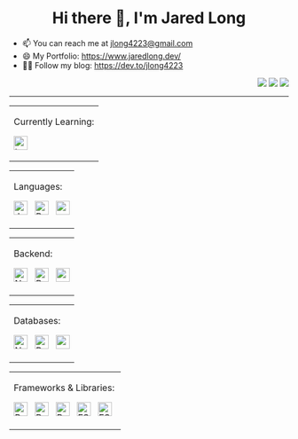 <h1 align="center">Hi there 👋, I'm Jared Long</h1>

<!--
**jlong4223/jlong4223** is a ✨ _special_ ✨ repository because its `README.md` (this file) appears on your GitHub profile.
devicons: https://icongr.am/devicon
-->

  - 📫  You can reach me at jlong4223@gmail.com
  - 😄  My Portfolio: https://www.jaredlong.dev/
  - 👨‍💻 Follow my blog: https://dev.to/jlong4223
 

 
 <div align="right">
 
<!--   <img src="https://img.shields.io/badge/JavaScript-282C34?logo=javascript&logoColor=F7DF1E" alt="JavaScript logo" title="JavaScript" height="25" />
  &nbsp;
  <img src="https://img.shields.io/badge/React-282C34?logo=react&logoColor=61DAFB" alt="React logo" title="React" height="25" />
  &nbsp;
  <img src="https://img.shields.io/badge/React Native-282C34?logo=react&logoColor=61DAFB" alt="React Native logo" title="React Native" height="25" />
  &nbsp;
  <img src="https://img.shields.io/badge/Node.js-282C34?logo=node.js&logoColor=339933" alt="Node.js logo" title="Node.js" height="25" />
  &nbsp;
  <img src="https://img.shields.io/badge/Redux-282C34?logo=redux&logoColor=764ABC" alt="Redux logo" title="Redux" height="25" />
  &nbsp;
  <img src="https://img.shields.io/badge/PostgreSQL-282C34?logo=postgresql&logoColor=316192" alt="Postgres logo" title="Postgres" height="25" />
  &nbsp;
  <img src="https://img.shields.io/badge/ESLint-282C34?logo=eslint&logoColor=4B32C3" alt="ESLint logo" title="ESLint" height="25" />
  &nbsp; -->
[<img src="https://img.shields.io/badge/Portfolio-%23000000.svg?style=for-the-badge&logo=firefox&logoColor=#FF7139" />](https://www.jaredlong.dev/) 
[<img src="https://img.shields.io/badge/dev.to-0A0A0A?style=for-the-badge&logo=dev.to&logoColor=white" />](https://dev.to/jlong4223) 
[<img src="https://img.shields.io/badge/linkedin-%230077B5.svg?&style=for-the-badge&logo=linkedin&logoColor=white" />](https://www.linkedin.com/in/jaredlong-95/)
  
</div>
 <!--
<table align="center">
<h2>Technologies that I use:</h2>
<tr>
 
 <td> Languages:
  <h4>| Javascript | Ruby |</h4> 
 </td>
  <td> Databases:
    <h4>| MongoDB | PostgreSQL | </h4>
    <h4> | MySQL | ClearDB | </h4>
  </td>
  <td> Frameworks & Libraries:
     <h4>| React.js | Vue.js | Redux |</h4>
     <h4>| AngularJS | jQuery | </h4>
   </td>
</tr>
 <tr>
   <td> Styling:
    <h4> | CSS3 | Bootstrap | Bulma | </h4>
    <h4>| MaterialUI | Semantic-UI | SASS </h4>
  </td>
   <td> Backend:
    <h4> | Node.js | Ruby on Rails | Express.js | </h4>
    <h4> | EJS | Mongoose.js | HBS |</h4>
  </td>
  <td> Testing & Deployment:
    <h4> | Jest | Mocha.js | Chai.js |</h4>
    <h4> | Heroku | Cloudflare | Netlify |</h4>
  </td>
 </tr>
 
</table>
-->

---------------------------------------------------------------- 
<!--
<img src="https://github-readme-stats.vercel.app/api/top-langs/?username=jlong4223&layout=compact&langs_count=5" />
-->

<table margin="50">
 <tr>
  <td>
    <p>Currently Learning:</p>
   
   <p>
     <img src="https://img.shields.io/badge/TypeScript-282C34?logo=typescript&logoColor=blue" alt="typescript" title="typescript" height="25" />
   </p>
  </td>
</table>

<table margin="50">
 <tr>
  <td>
    <p>Languages:</p>
   
   <p>
     <img src="https://img.shields.io/badge/JavaScript-282C34?logo=javascript&logoColor=F7DF1E" alt="JavaScript logo" title="JavaScript" height="25" />
  &nbsp;
     <img src="https://img.shields.io/badge/Ruby-282C34?logo=ruby&logoColor=red" alt="Ruby" title="Ruby" height="25" />
  &nbsp;
    <img src="https://img.shields.io/badge/Swift-282C34?&logo=swift&logoColor=orange" alt="swift" title="swift" height="25" />
     
<!--    <img src="https://icongr.am/devicon/javascript-original.svg?size=128&color=currentColor" alt="javascript" width="40" height="40"/>
   <img src="https://icongr.am/devicon/ruby-original.svg?size=128&color=currentColor" alt="ruby" width="40" height="40"/> 
   <img src="https://icongr.am/devicon/swift-original.svg?size=128&color=currentColor" alt="swift" width="40" height="40"/> -->
   </p>
  </td>
</table>
  
 <table>
 <tr>
  <td>
    <p>Backend:</p>
   <p>
      <img src="https://img.shields.io/badge/Node.js-282C34?logo=node.js&logoColor=339933" alt="Node.js logo" title="Node.js" height="25" />
  &nbsp;
     <img src="https://img.shields.io/badge/Express.js-282C34?&logo=express&logoColor=%2361DAFB" alt="Ruby" title="Ruby" height="25" />
  &nbsp;
    <img src="https://img.shields.io/badge/Rails-282C34?&logo=ruby-on-rails&logoColor=red" alt="swift" title="swift" height="25" />
   </p>
  </td>
  </table>
   
  <table>
    <tr>
  <td>
    <p>Databases:</p>
<p>
     <img src="https://img.shields.io/badge/MySQL-282C34?&logo=mysql&logoColor=blue" alt="Node.js logo" title="Node.js" height="25" />
  &nbsp;
     <img src="https://img.shields.io/badge/PostgreSQL-282C34?logo=postgresql&logoColor=316192" alt="Postgres logo" title="Postgres" height="25" />
  &nbsp;
    <img src="https://img.shields.io/badge/MongoDB-282C34?&logo=mongodb&logoColor=green" alt="swift" title="swift" height="25" />
<!--  <img src="https://icongr.am/devicon/mongodb-original-wordmark.svg?size=128&color=currentColor" alt="mongodb" width="40" height="40"/>
 <img src="https://icongr.am/devicon/postgresql-original.svg?size=128&color=currentColor" alt="postgreSQL" width="40" height="40"/> 
 <img src="https://icongr.am/devicon/mysql-original.svg?size=128&color=currentColor" alt="mySQL" width="40" height="40"/> -->
</p>
  </td>
 </tr>
</table>

<table>
  <tr>
  <td>  
    <p> Frameworks & Libraries: </p>
    
  <p>
    <img src="https://img.shields.io/badge/React-282C34?logo=react&logoColor=61DAFB" alt="React logo" title="React" height="25" />
  &nbsp;
     <img src="https://img.shields.io/badge/React Native-282C34?logo=react&logoColor=61DAFB" alt="React Native logo" title="React Native" height="25" />
  &nbsp;
     <img src="https://img.shields.io/badge/Redux-282C34?logo=redux&logoColor=764ABC" alt="Redux logo" title="Redux" height="25" />
  &nbsp;
    <img src="https://img.shields.io/badge/Vue.js-282C34?&logo=vuedotjs&logoColor=green" alt="ESLint logo" title="ESLint" height="25" />
  &nbsp;
    <img src="https://img.shields.io/badge/Angular.js-282C34?&logo=angularjs&logoColor=red" alt="ESLint logo" title="ESLint" height="25" />
  &nbsp;
<!--  <img src="https://icongr.am/devicon/react-original.svg?size=128&color=currentColor" alt="react" width="40" height="40"/> 
  <img src="https://cdn.iconscout.com/icon/free/png-512/redux-283024.png" alt="redux" width="40" height="40" />
 <img src="https://icongr.am/devicon/vuejs-original.svg?size=128&color=currentColor" alt="vue" width="40" height="40"/>
 <img src="https://icongr.am/devicon/angularjs-original.svg?size=128&color=currentColor" alt="angular" width="40" height="40"/> -->
</p>
  </td>
 </tr>
</table>

